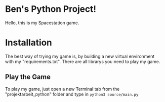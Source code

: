 # Ben's Python Project!

Hello, this is my Spacestation game.

# Installation

The best way of trying my game is, by building a new virtual environment with my "requirements.txt". There are all librarys you need to play my game.

## Play the Game

To play my game, just open a new Terminal tab from the "projektarbeit_python" folder and type in `python3 source/main.py`
